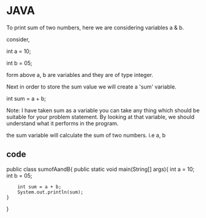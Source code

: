 # JAVA

To print sum of two numbers, here we are considering variables a & b.

consider,

int a = 10;

int b = 05;

form above a, b are variables and they are of type integer.

Next in order to store the sum value we will create a 'sum' variable.

int sum = a + b;

Note: I have taken sum as a variable you can take any thing which should be suitable for your problem statement. By looking at that variable, we should understand  what it performs in the program.

the sum variable will calculate the sum of two numbers. i.e a, b

## code
public class sumofAandB{
    public static void main(String[] args){
        int a = 10;
        int b = 05;

        int sum = a + b;
        System.out.println(sum);
    }
}


             
     
